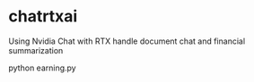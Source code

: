 # chatrtxai
Using Nvidia Chat with RTX handle document chat and financial summarization

python earning.py
